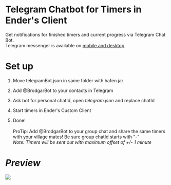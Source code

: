 # Telegram Chatbot for Timers in Ender's Client

Get notifications for finished timers and current progress via Telegram Chat Bot.<br>
Telegram messenger is available on <a href="https://telegram.org/">mobile and desktop</a>.

# Set up

1. Move telegramBot.json in same folder with hafen.jar

2. Add @BrodgarBot to your contacts in Telegram

3. Ask bot for personal chatId, open <i>telegram.json</i> and replace chatId 

4. Start timers in Ender's Custom Client

5. Done!
<br><br>
ProTip: Add @BrodgarBot to your group chat and share the same timers with your village mates! Be sure group chatId starts with "-"<br>
<i>Note: Timers will be sent out with maximum offset of +/- 1 minute

# Preview
<img src="http://i.imgur.com/iNu8fn9.png?1"/>
